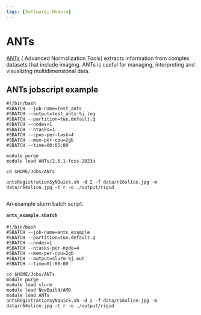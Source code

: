 ```yaml
---
tags: [Software, Module]
---
```

# ANTs

[ANTs](http://stnava.github.io/ANTs/) ( Advanced Normalization Tools) extracts information 
from complex datasets that include imaging. 
ANTs is useful for managing, interpreting and visualizing multidimensional data.

## ANTs jobscript example 

```shell
#!/bin/bash
#SBATCH --job-name=test_ants
#SBATCH --output=test_ants-%j.log
#SBATCH --partition=tue.default.q
#SBATCH --nodes=1
#SBATCH --ntasks=1
#SBATCH --cpus-per-task=4
#SBATCH --mem-per-cpu=2gb
#SBATCH --time=00:05:00

module purge
module load ANTs/2.5.1-foss-2023a

cd $HOME/Jobs/ANTs

antsRegistrationSyNQuick.sh -d 2 -f data/r16slice.jpg -m data/r64slice.jpg -t r -o ./output/rigid
 
```


An example slurm batch script:

<div class="toccolours mw-collapsible mw-collapsed">
<div style="font-weight: bold; line-height: 1.6;">

`ants_example.sbatch`

</div>

    #!/bin/bash
    #SBATCH --job-name=ants_example
    #SBATCH --partition=tue.default.q
    #SBATCH --nodes=1
    #SBATCH --ntasks-per-node=4
    #SBATCH --mem-per-cpu=2gb
    #SBATCH --output=slurm-%j.out
    #SBATCH --time=01:00:00

    cd $HOME/Jobs/ANTs
    module purge
    module load slurm
    module load NewBuild/AMD
    module load ANTs
    antsRegistrationSyNQuick.sh -d 2 -f data/r16slice.jpg -m data/r64slice.jpg -t r -o ./output/rigid

</div>

